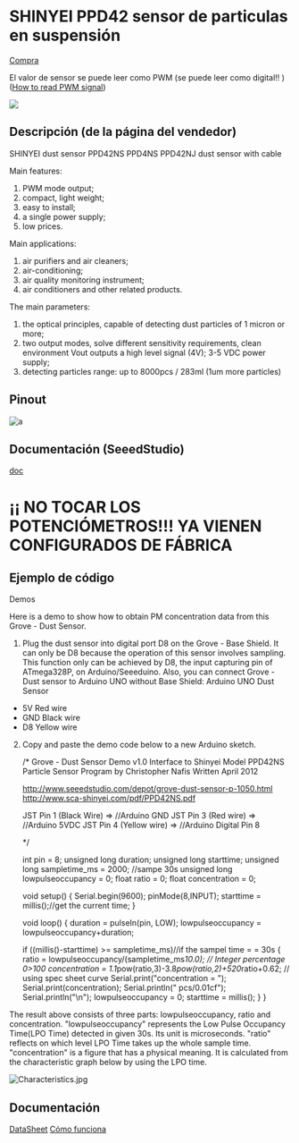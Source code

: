 # SHINYEI PPD42 sensor de particulas en suspensión

[Compra](https://es.aliexpress.com/item/SHINYEI-dust-sensor-PPD42NS-PPD4NS-PPD42NJ-dust-sensor-with-cable/32305336628.html?spm=2114.13010608.0.0.BrP51G&detailNewVersion=&categoryId=523)

El valor de sensor se puede leer como  PWM (se puede leer como digital!! ) ([How to read PWM signal](http://www.benripley.com/diy/arduino/three-ways-to-read-a-pwm-signal-with-arduino/))

![](https://ae01.alicdn.com/kf/HTB1MSx0HpXXXXcIXVXXq6xXFXXX3/220667657/HTB1MSx0HpXXXXcIXVXXq6xXFXXX3.jpg?size=157456&height=750&width=1000&hash=430f15c763a3fbbfffd49bbbfc82cf10)

## Descripción (de la página del vendedor)

SHINYEI dust sensor PPD42NS PPD4NS PPD42NJ dust sensor with cable

Main features:
1. PWM mode output;
2. compact, light weight;
3. easy to install;
4. a single power supply;
5. low prices.

Main applications:
1. air purifiers and air cleaners;
2. air-conditioning;
3. air quality monitoring instrument;
4. air conditioners and other related products.

The main parameters:
1. the optical principles, capable of detecting dust particles of 1 micron or more;
2. two output modes, solve different sensitivity requirements, clean environment Vout outputs a high level signal (4V);
3-5 VDC power supply;
4. detecting particles range: up to 8000pcs / 283ml (1um more particles)

## Pinout

![a](https://imvec.tech/wp-content/uploads/2016/09/LeptosSteps012-1024x768.jpg)

## Documentación (SeeedStudio)

[doc](http://wiki.seeedstudio.com/wiki/Grove_-_Dust_sensor)

# ¡¡ NO TOCAR LOS POTENCIÓMETROS!!! YA VIENEN CONFIGURADOS DE FÁBRICA

## Ejemplo de código

Demos

Here is a demo to show how to obtain PM concentration data from this Grove - Dust Sensor.

1. Plug the dust sensor into digital port D8 on the Grove - Base Shield. It can only be D8 because the operation of this sensor involves sampling. This function only can be achieved by D8, the input capturing pin of ATmega328P, on Arduino/Seeeduino.
Also, you can connect Grove - Dust sensor to Arduino UNO without Base Shield:
Arduino UNO	Dust Sensor

  * 5V	Red wire
  * GND	Black wire
  * D8	Yellow wire

2. Copy and paste the demo code below to a new Arduino sketch.


    /*
    Grove - Dust Sensor Demo v1.0
     Interface to Shinyei Model PPD42NS Particle Sensor
     Program by Christopher Nafis
     Written April 2012

     http://www.seeedstudio.com/depot/grove-dust-sensor-p-1050.html
     http://www.sca-shinyei.com/pdf/PPD42NS.pdf

     JST Pin 1 (Black Wire)  => //Arduino GND
     JST Pin 3 (Red wire)    => //Arduino 5VDC
     JST Pin 4 (Yellow wire) => //Arduino Digital Pin 8

     */

    int pin = 8;
    unsigned long duration;
    unsigned long starttime;
    unsigned long sampletime_ms = 2000; //sampe 30s
    unsigned long lowpulseoccupancy = 0;
    float ratio = 0;
    float concentration = 0;

    void setup() {
      Serial.begin(9600);
      pinMode(8,INPUT);
      starttime = millis();//get the current time;
    }

    void loop() {
      duration = pulseIn(pin, LOW);
      lowpulseoccupancy = lowpulseoccupancy+duration;

      if ((millis()-starttime) >= sampletime_ms)//if the sampel time = = 30s
      {
        ratio = lowpulseoccupancy/(sampletime_ms*10.0);  // Integer percentage 0>100
        concentration = 1.1*pow(ratio,3)-3.8*pow(ratio,2)+520*ratio+0.62; // using spec sheet curve
        Serial.print("concentration = ");
        Serial.print(concentration);
        Serial.println(" pcs/0.01cf");
        Serial.println("\n");
        lowpulseoccupancy = 0;
        starttime = millis();
      }
    }


The result above consists of three parts: lowpulseoccupancy, ratio and concentration.
"lowpulseoccupancy" represents the Low Pulse Occupancy Time(LPO Time) detected in given 30s. Its unit is microseconds.
"ratio" reflects on which level LPO Time takes up the whole sample time.
"concentration" is a figure that has a physical meaning. It is calculated from the characteristic graph below by using the LPO time.

![Characteristics.jpg ](http://wiki.seeedstudio.com/images/thumb/1/1f/Characteristics.jpg/600px-Characteristics.jpg)


## Documentación

[DataSheet](http://www.seeedstudio.com/wiki/images/4/4c/Grove_-_Dust_sensor.pdf)
[Cómo funciona](http://takingspace.org/wp-content/uploads/ShinyeiPPD42NS_Deconstruction_TracyAllen.pdf)
